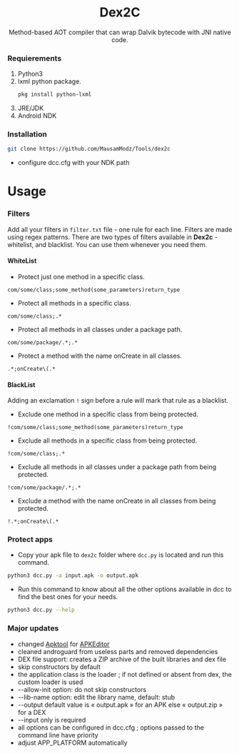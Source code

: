 <div align="center">
  <h1 align="center">Dex2C</h1>  
  <p align="center">
    Method-based AOT compiler that can wrap Dalvik bytecode with JNI native code.
  </p>
</div>

### Requierements
1. Python3
2. lxml python package.
   ```bash
   pkg install python-lxml
   ```
3. JRE/JDK
3. Android NDK

### Installation
   ```bash
   git clone https://github.com/MausamModz/Tools/dex2c
   ```
- configure dcc.cfg with your NDK path

<!-- USAGE EXAMPLES -->
# Usage

### Filters

Add all your filters in `filter.txt` file - one rule for each line. Filters are made using regex patterns. There are two types of filters available in **Dex2c** - whitelist, and blacklist. You can use them whenever you need them.

#### WhiteList

- Protect just one method in a specific class.
```
com/some/class;some_method(some_parameters)return_type
```

- Protect all methods in a specific class.
```
com/some/class;.*
```

- Protect all methods in all classes under a package path.
```
com/some/package/.*;.*
```

- Protect a method with the name onCreate in all classes.
```
.*;onCreate\(.*
```

#### BlackList

Adding an exclamation `!` sign before a rule will mark that rule as a blacklist.

- Exclude one method in a specific class from being protected.
```
!com/some/class;some_method(some_parameters)return_type
```

- Exclude all methods in a specific class from being protected.
```
!com/some/class;.*
```

- Exclude all methods in all classes under a package path from being protected.
```
!com/some/package/.*;.*
```

- Exclude a method with the name onCreate in all classes from being protected.
```
!.*;onCreate\(.*
```


### Protect apps

- Copy your apk file to `dex2c` folder where `dcc.py` is located and run this command.

```bash
python3 dcc.py -a input.apk -o output.apk
```

- Run this command to know about all the other options available in dcc to find the best ones for your needs.

```bash
python3 dcc.py --help
```

### Major updates
- changed <a href="https://apktool.org/">Apktool</a> for <a href="https://github.com/REAndroid/APKEditor">APKEditor</a>
- cleaned androguard from useless parts and removed dependencies
- DEX file support: creates a ZIP archive of the built libraries and dex file
- skip constructors by default
- the application class is the loader ; if not defined or absent from dex, the custom loader is used
- --allow-init option: do not skip constructors
- --lib-name option: edit the library name, default: stub
- --output default value is « output.apk » for an APK else « output.zip » for a DEX
- --input only is required 
- all options can be configured in dcc.cfg ; options passed to the command line have priority
- adjust APP_PLATFORM automatically
